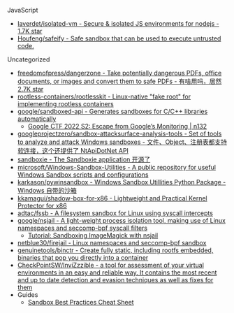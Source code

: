 JavaScript

* [laverdet/isolated-vm - Secure & isolated JS environments for nodejs - 1.7K star](https://github.com/laverdet/isolated-vm)
* [Houfeng/safeify - Safe sandbox that can be used to execute untrusted code.](https://github.com/Houfeng/safeify)

Uncategorized

* [freedomofpress/dangerzone - Take potentially dangerous PDFs, office documents, or images and convert them to safe PDFs - 有啥用吗，居然2.7K star](https://github.com/freedomofpress/dangerzone)
* [rootless-containers/rootlesskit - Linux-native "fake root" for implementing rootless containers](https://github.com/rootless-containers/rootlesskit)
* [google/sandboxed-api - Generates sandboxes for C/C++ libraries automatically](https://github.com/google/sandboxed-api)
  * [Google CTF 2022 S2: Escape from Google’s Monitoring | n132](https://n132.github.io/2022/07/04/S2.html)
* [googleprojectzero/sandbox-attacksurface-analysis-tools - Set of tools to analyze and attack Windows sandboxes - 文件、Object、注册表都支持软连接，这个还提供了 NtApiDotNet API](https://github.com/googleprojectzero/sandbox-attacksurface-analysis-tools)
* [sandboxie - The Sandboxie application 开源了](https://github.com/sandboxie/sandboxie)
* [microsoft/Windows-Sandbox-Utilities - A public repository for useful Windows Sandbox scripts and configurations](https://github.com/microsoft/Windows-Sandbox-Utilities)
* [karkason/pywinsandbox - Windows Sandbox Utillities Python Package - Windows 自带的沙箱](https://github.com/karkason/pywinsandbox)
* [kkamagui/shadow-box-for-x86 - Lightweight and Practical Kernel Protector for x86](https://github.com/kkamagui/shadow-box-for-x86)
* [adtac/fssb - A filesystem sandbox for Linux using syscall intercepts](https://github.com/adtac/fssb)
* [google/nsjail - A light-weight process isolation tool, making use of Linux namespaces and seccomp-bpf syscall filters](https://github.com/google/nsjail)
   * [Tutorial: Sandboxing ImageMagick with nsjail](https://offbyinfinity.com/2017/12/sandboxing-imagemagick-with-nsjail/)
* [netblue30/firejail - Linux namespaces and seccomp-bpf sandbox](https://github.com/netblue30/firejail)
* [genuinetools/binctr - Create fully static, including rootfs embedded, binaries that pop you directly into a container](https://github.com/genuinetools/binctr)
* [CheckPointSW/InviZzzible - a tool for assessment of your virtual environments in an easy and reliable way. It contains the most recent and up to date detection and evasion techniques as well as fixes for them](https://github.com/CheckPointSW/InviZzzible)
* Guides
  * [Sandbox Best Practices Cheat Sheet](http://unprotect.tdgt.org/images/2/23/Sandbox-Cheatsheet-1.1.pdf)